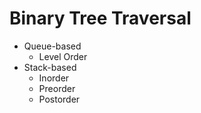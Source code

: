 # Binary Tree Traversal

* Queue-based
  * Level Order
* Stack-based
  * Inorder
  * Preorder
  * Postorder


